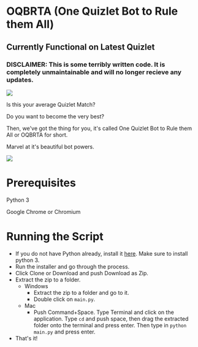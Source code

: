# OQBRTA (One Quizlet Bot to Rule them All)
## Currently Functional on Latest Quizlet
### DISCLAIMER: This is some terribly written code. It is completely unmaintainable and will no longer recieve any updates.

![](http://i.imgur.com/Hx4O16u.gif)

Is this your average Quizlet Match?

Do you want to become the very best?

Then, we've got the thing for you, it's called One Quizlet Bot to Rule them All or OQBRTA for short.

Marvel at it's beautiful bot powers.

![](http://i.imgur.com/FPI6qtY.gif)

# Prerequisites
Python 3

Google Chrome or Chromium
# Running the Script
* If you do not have Python already, install it [here](https://python.org). Make sure to install python 3.
* Run the installer and go through the process.
* Click Clone or Download and push Download as Zip.
* Extract the zip to a folder.
  * Windows
    * Extract the zip to a folder and go to it.
    * Double click on `main.py`.
  * Mac
    * Push Command+Space. Type Terminal and click on the application. Type `cd` and push space, then drag the extracted folder onto the terminal and press enter. Then type in `python main.py` and press enter.
* That's it!
